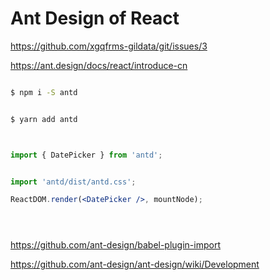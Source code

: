 # Ant Design of React




https://github.com/xgqfrms-gildata/git/issues/3



https://ant.design/docs/react/introduce-cn



```sh

$ npm i -S antd


$ yarn add antd


```


```jsx


import { DatePicker } from 'antd';


import 'antd/dist/antd.css';

ReactDOM.render(<DatePicker />, mountNode);





```


https://github.com/ant-design/babel-plugin-import

https://github.com/ant-design/ant-design/wiki/Development


















